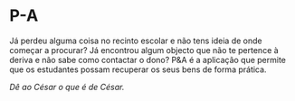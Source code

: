 # P-A
Já perdeu alguma coisa no recinto escolar e não tens ideia de onde começar a procurar?
Já encontrou algum objecto que não te pertence à deriva e não sabe como contactar o dono?
P&A é a aplicação que permite que os estudantes possam recuperar os seus bens de forma prática.

_Dê ao César o que é de César._

